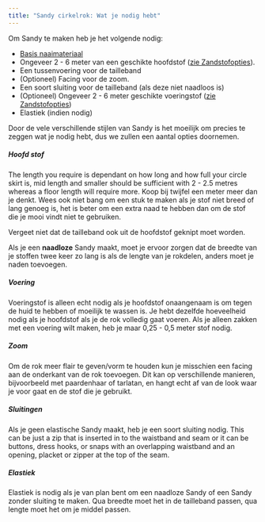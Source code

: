 ```yaml
---
title: "Sandy cirkelrok: Wat je nodig hebt"
---
```


Om Sandy te maken heb je het volgende nodig:

- [Basis naaimateriaal](/docs/sewing/basic-sewing-supplies)
- Ongeveer 2 - 6 meter van een geschikte hoofdstof ([zie Zandstofopties](/docs/designs/sandy/fabric)).
- Een tussenvoering voor de tailleband
- (Optioneel) Facing voor de zoom.
- Een soort sluiting voor de tailleband (als deze niet naadloos is)
- (Optioneel) Ongeveer 2 - 6 meter geschikte voeringstof ([zie Zandstofopties](/docs/designs/sandy/fabric))
- Elastiek (indien nodig)

Door de vele verschillende stijlen van Sandy is het moeilijk om precies te zeggen wat je nodig hebt, dus we zullen een aantal opties doornemen.

##### Hoofd stof

The length you require is dependant on how long and how full your circle skirt is, mid length and smaller should be sufficient with 2 - 2.5 metres whereas a floor length will require more. Koop bij twijfel een meter meer dan je denkt. Wees ook niet bang om een stuk te maken als je stof niet breed of lang genoeg is, het is beter om een extra naad te hebben dan om de stof die je mooi vindt niet te gebruiken.

<Note>

Vergeet niet dat de tailleband ook uit de hoofdstof geknipt moet worden.

</Note>

<Warning>  

Als je een **naadloze** Sandy maakt, moet je ervoor zorgen dat de breedte van je stoffen twee keer zo lang is als de lengte van je rokdelen, anders moet je naden toevoegen.

</Warning>

##### Voering

Voeringstof is alleen echt nodig als je hoofdstof onaangenaam is om tegen de huid te hebben of moeilijk te wassen is. Je hebt dezelfde hoeveelheid nodig als je hoofdstof als je de rok volledig gaat voeren. Als je alleen zakken met een voering wilt maken, heb je maar 0,25 - 0,5 meter stof nodig.

##### Zoom

Om de rok meer flair te geven/vorm te houden kun je misschien een facing aan de onderkant van de rok toevoegen. Dit kan op verschillende manieren, bijvoorbeeld met paardenhaar of tarlatan, en hangt echt af van de look waar je voor gaat en de stof die je gebruikt.

##### Sluitingen

Als je geen elastische Sandy maakt, heb je een soort sluiting nodig. This can be just a zip that is inserted in to the waistband and seam or it can be buttons, dress hooks, or snaps with an overlapping waistband and an opening, placket or zipper at the top of the seam.

##### Elastiek

Elastiek is nodig als je van plan bent om een naadloze Sandy of een Sandy zonder sluiting te maken. Qua breedte moet het in de tailleband passen, qua lengte moet het om je middel passen.
